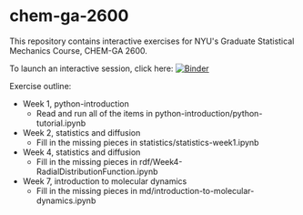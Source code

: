# chem-ga-2600
This repository contains interactive exercises for NYU's Graduate Statistical Mechanics Course, CHEM-GA 2600.

To launch an interactive session, click here: [![Binder](https://mybinder.org/badge.svg)](https://mybinder.org/v2/gh/hockyg/chem-ga-2600/master)

Exercise outline:
- Week 1, python-introduction
  - Read and run all of the items in python-introduction/python-tutorial.ipynb
- Week 2, statistics and diffusion
  - Fill in the missing pieces in statistics/statistics-week1.ipynb
- Week 4, statistics and diffusion
  - Fill in the missing pieces in rdf/Week4-RadialDistributionFunction.ipynb
- Week 7, introduction to molecular dynamics
  - Fill in the missing pieces in md/introduction-to-molecular-dynamics.ipynb
